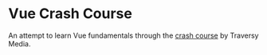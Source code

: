 # Vue Crash Course
An attempt to learn Vue fundamentals through the [crash course](https://www.youtube.com/watch?v=qZXt1Aom3Cs) by Traversy Media.
